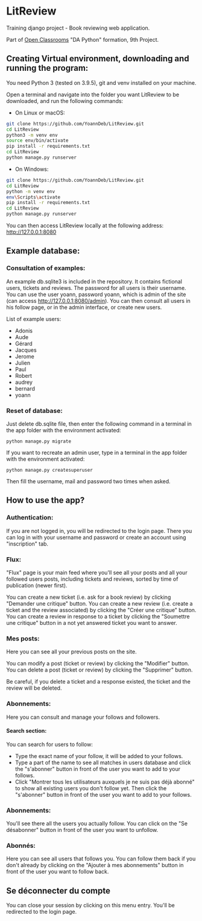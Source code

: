 # LitReview

Training django project - Book reviewing web application.

Part of [Open Classrooms](/https://openclassrooms.com) "DA Python" formation, 9th Project.

## Creating Virtual environment, downloading and running the program:

You need Python 3 (tested on 3.9.5), git and venv installed on your machine.

Open a terminal and navigate into the folder you want LitReview to be downloaded, and run the following commands:

* On Linux or macOS:
```bash
git clone https://github.com/YoannDeb/LitReview.git
cd LitReview
python3 -m venv env
source env/bin/activate
pip install -r requirements.txt
cd LitReview
python manage.py runserver
```

* On Windows:
```bash
git clone https://github.com/YoannDeb/LitReview.git
cd LitReview
python -m venv env
env\Scripts\activate
pip install -r requirements.txt
cd LitReview
python manage.py runserver
```

You can then access LitReview locally at the following address: http://127.0.0.1:8080

## Example database:

### Consultation of examples:

An example db.sqlite3 is included in the repository.
It contains fictional users, tickets and reviews.
The password for all users is their username.
You can use the user yoann, password yoann, which is admin of the site (can access http://127.0.0.1:8080/admin).
You can then consult all users in his follow page, or in the admin interface, or create new users.

List of example users:
* Adonis
* Aude
* Gérard
* Jacques
* Jerome
* Julien
* Paul
* Robert
* audrey
* bernard
* yoann

### Reset of database:

Just delete db.sqlite file, then enter the following command in a terminal in the app folder with the environment activated:
```
python manage.py migrate
```


If you want to recreate an admin user, type in a terminal in the app folder with the environment activated:
```
python manage.py createsuperuser 
```
Then fill the username, mail and password two times when asked.

## How to use the app?

### Authentication:

If you are not logged in, you will be redirected to the login page.
There you can log in with your username and password or create an account using "inscription" tab.

### Flux:

"Flux" page is your main feed where you'll see all your posts and all your followed users posts, including tickets and reviews, sorted by time of publication (newer first).

You can create a new ticket (i.e. ask for a book review) by clicking "Demander une critique" button.
You can create a new review (i.e. create a ticket and the review associated) by clicking the "Créer une critique" button.
You can create a review in response to a ticket by clicking the "Soumettre une critique" button in a not yet answered ticket you want to answer.

### Mes posts:

Here you can see all your previous posts on the site.

You can modify a post (ticket or review) by clicking the "Modifier" button.
You can delete a post (ticket or review) by clicking the "Supprimer" button.

Be careful, if you delete a ticket and a response existed, the ticket and the review will be deleted.

### Abonnements:

Here you can consult and manage your follows and followers.

#### Search section:

You can search for users to follow:
* Type the exact name of your follow, it will be added to your follows.
* Type a part of the name to see all matches in users database and click the "s'abonner" button in front of the user you want to add to your follows.
* Click "Montrer tous les utilisateurs auxquels je ne suis pas déjà abonné" to show all existing users you don't follow yet. Then click the "s'abonner" button in front of the user you want to add to your follows.

### Abonnements:

You'll see there all the users you actually follow.
You can click on the "Se désabonner" button in front of the user you want to unfollow.

### Abonnés:

Here you can see all users that follows you.
You can follow them back if you don't already by clicking on the "Ajouter à mes abonnements" button in front of the user you want to follow back.

## Se déconnecter du compte <user>

You can close your session by clicking on this menu entry.
You'll be redirected to the login page.
